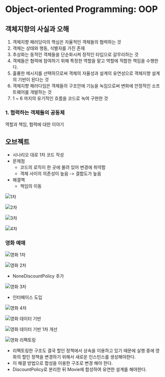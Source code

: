 # Object-oriented Programming: OOP

## 객체지향의 사실과 오해

1. 객체지향 패러당미의 핵심은 자율적인 객체들의 협력하는 것
2. 객체는 상태와 행동, 식별자를 가진 존재
3. 추상화는 동적인 객체들을 단순화시켜 정적인 타입으로 갈무리하는 것
4. 객체들은 협력에 참여하기 위해 특정한 역할을 맡고 역할에 적합한 책임을 수행한다.
5. 훌륭한 메시지를 선택하므로써 객체의 자율성과 설계의 유연성으로 객체지향 설계의 기반이 된다는 것
6. 객체지향 패러다임은 객체들의 구조안에 기능을 녹임으로써 변화에 안정적인 소프트웨어를 개발하는 것
7. 1 ~ 6 까지의 유기적인 흐름을 코드로 녹여 구현한 것

### 1. 협력하는 객체들의 공동체

역할과 책임, 협력에 대한 이야기

## 오브젝트

* 시나리오 대로 1차 코드 작성
* 문제점
    * 코드의 로직이 한 곳에 몰려 있어 변경에 취약함
    * 객체 사이의 의존성이 높음 -&gt; 결합도가 높음
* 해결책
    * 책임의 이동

![1&#xCC28;](../.gitbook/assets/audience1.png)

![2&#xCC28;](../.gitbook/assets/audience2.png)

![3&#xCC28;](../.gitbook/assets/audience3.png)

![4&#xCC28;](../.gitbook/assets/audience4.png)

### 영화 예매

![&#xC601;&#xD654; 1&#xCC28;](../.gitbook/assets/movie1.png)

![&#xC601;&#xD654; 2&#xCC28;](../.gitbook/assets/movie2.png)

* NoneDiscountPolicy 추가

![&#xC601;&#xD654; 3&#xCC28;](../.gitbook/assets/movie3.png)

* 인터페이스 도입

![&#xC601;&#xD654; 4&#xCC28;](../.gitbook/assets/movie4.png)

![&#xC601;&#xD654; &#xB370;&#xC774;&#xD130; &#xAE30;&#xBC18;](../.gitbook/assets/movie_data.png)

![&#xC601;&#xD654; &#xB370;&#xC774;&#xD130; &#xAE30;&#xBC18; 1&#xCC28; &#xAC1C;&#xC120;](../.gitbook/assets/movie_data2.png)

![&#xC601;&#xD654; &#xB9AC;&#xD399;&#xD1A0;&#xB9C1;](../.gitbook/assets/movie_refactor.png)

* 리펙토링한 구조도 결국 할인 정책에서 상속을 이용하고 있기 때문에 실행 중에 영화의 할인 정책을 변경하기 위해서 새로운 인스턴스를 생성해야한다.
* 이 해결 방법으로 합성을 이용한 구조로 변경 해야 한다.
* DiscountPolicy로 분리한 뒤 Movie에 합성하여 유연한 설계를 해야한다.
